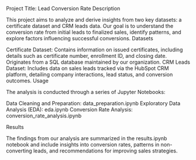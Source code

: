 Project Title: Lead Conversion Rate
Description

This project aims to analyze and derive insights from two key datasets: a certificate dataset and CRM leads data. Our goal is to understand the conversion rate from initial leads to finalized sales, identify patterns, and explore factors influencing successful conversions.
Datasets

Certificate Dataset: Contains information on issued certificates, including details such as certificate number, enrollment ID, and closing date. Originates from a SQL database maintained by our organization.
CRM Leads Dataset: Includes data on sales leads tracked via the HubSpot CRM platform, detailing company interactions, lead status, and conversion outcomes.
Usage

The analysis is conducted through a series of Jupyter Notebooks:

Data Cleaning and Preparation: data_preparation.ipynb
Exploratory Data Analysis (EDA): eda.ipynb
Conversion Rate Analysis: conversion_rate_analysis.ipynb
    
Results

The findings from our analysis are summarized in the results.ipynb notebook and include insights into conversion rates, patterns in non-converting leads, and recommendations for improving sales strategies.

